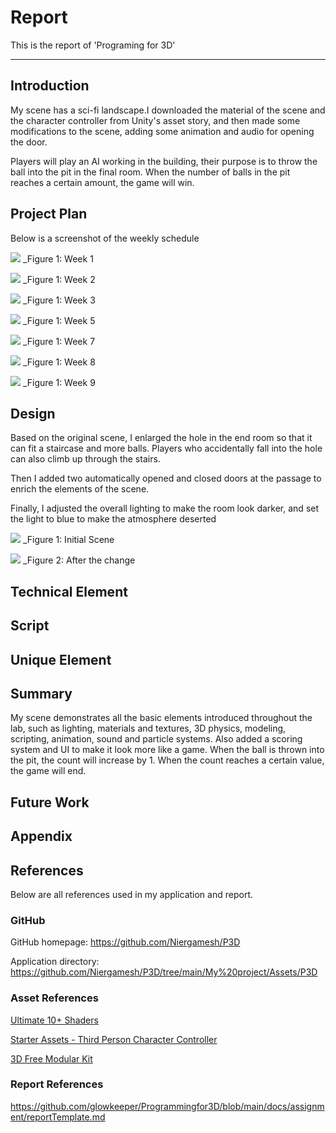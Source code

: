 # Report

This is the report of 'Programing for 3D'

---
## Introduction
My scene has a sci-fi landscape.I downloaded the material of the scene and the character controller from Unity's asset story, and then made some modifications to the scene, adding some animation and audio for opening the door.

Players will play an AI working in the building, their purpose is to throw the ball into the pit in the final room. When the number of balls in the pit reaches a certain amount, the game will win.

## Project Plan
Below is a screenshot of the weekly schedule

![](./Screenshots/7.png)
_Figure 1: Week 1

![](./Screenshots/8.png)
_Figure 1: Week 2

![](./Screenshots/9.png)
_Figure 1: Week 3

![](./Screenshots/10.png)
_Figure 1: Week 5

![](./Screenshots/11.png)
_Figure 1: Week 7

![](./Screenshots/12.png)
_Figure 1: Week 8

![](./Screenshots/13.png)
_Figure 1: Week 9

## Design
Based on the original scene, I enlarged the hole in the end room so that it can fit a staircase and more balls. Players who accidentally fall into the hole can also climb up through the stairs.

Then I added two automatically opened and closed doors at the passage to enrich the elements of the scene.

Finally, I adjusted the overall lighting to make the room look darker, and set the light to blue to make the atmosphere deserted

![](./Screenshots/1.png)
_Figure 1: Initial Scene

![](./Screenshots/6.png)
_Figure 2: After the change

## Technical Element
## Script
## Unique Element
## Summary
My scene demonstrates all the basic elements introduced throughout the lab, such as lighting, materials and textures, 3D physics, modeling, scripting, animation, sound and particle systems. Also added a scoring system and UI to make it look more like a game. When the ball is thrown into the pit, the count will increase by 1. When the count reaches a certain value, the game will end.
## Future Work
## Appendix
## References
Below are all references used in my application and report.
### GitHub
GitHub homepage: https://github.com/Niergamesh/P3D

Application directory: https://github.com/Niergamesh/P3D/tree/main/My%20project/Assets/P3D

### Asset References
[Ultimate 10+ Shaders](https://assetstore.unity.com/packages/vfx/shaders/ultimate-10-shaders-168611)

[Starter Assets - Third Person Character Controller](https://assetstore.unity.com/packages/essentials/starter-assets-third-person-character-controller-196526)

[3D Free Modular Kit](https://assetstore.unity.com/packages/3d/environments/3d-free-modular-kit-85732)
### Report References
https://github.com/glowkeeper/Programmingfor3D/blob/main/docs/assignment/reportTemplate.md
